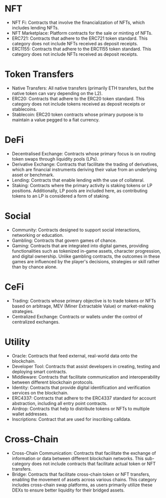 # NFT 
- NFT Fi: Contracts that involve the financialization of NFTs, which includes lending NFTs. 
- NFT Marketplace: Platform contracts for the sale or minting of NFTs. 
- ERC721: Contracts that adhere to the ERC721 token standard. This category does not include NFTs received as deposit receipts. 
- ERC1155: Contracts that adhere to the ERC1155 token standard. This category does not include NFTs received as deposit receipts. 

# Token Transfers 
- Native Transfers: All native transfers (primarily ETH transfers, but the native token can vary depending on the L2).
- ERC20: Contracts that adhere to the ERC20 token standard. This category does not include tokens received as deposit receipts or stablecoins. 
- Stablecoin: ERC20 token contracts whose primary purpose is to maintain a value pegged to a fiat currency. 

# DeFi
- Decentralised Exchange: Contracts whose primary focus is on routing token swaps through liquidity pools (LPs). 
- Derivative Exchange: Contracts that facilitate the trading of derivatives, which are financial instruments deriving their value from an underlying asset or benchmark. 
- Lending: Contracts that enable lending with the use of collateral. 
- Staking: Contracts where the primary activity is staking tokens or LP positions. Additionally, LP pools are included here, as contributing tokens to an LP is considered a form of staking. 

# Social 
- Community: Contracts designed to support social interactions, networking or education. 
- Gambling: Contracts that govern games of chance. 
- Gaming: Contracts that are integrated into digital games, providing functionalities such as tokenized in-game assets, character progression, and digital ownership. Unlike gambling contracts, the outcomes in these games are influenced by the player's decisions, strategies or skill rather than by chance alone. 

# CeFi 
- Trading: Contracts whose primary objective is to trade tokens or NFTs based on arbitrage, MEV (Miner Extractable Value) or market-making strategies. 
- Centralized Exchange: Contracts or wallets under the control of centralized exchanges. 

# Utility 
- Oracle: Contracts that feed external, real-world data onto the blockchain. 
- Developer Tool: Contracts that assist developers in creating, testing and deploying smart contracts. 
- Middleware: Contracts that facilitate communication and interoperability between different blockchain protocols. 
- Identity: Contracts that provide digital identification and verification services on the blockchain. 
- ERC4337: Contracts that adhere to the ERC4337 standard for account abstraction, including all entry point contracts. 
- Airdrop: Contracts that help to distribute tokens or NFTs to multiple wallet addresses.
- Inscriptions: Contract that are used for inscribing calldata.

# Cross-Chain 
- Cross-Chain Communication: Contracts that facilitate the exchange of information or data between different blockchain networks. This sub-category does not include contracts that facilitate actual token or NFT transfers. 
- Bridge: Contracts that facilitate cross-chain token or NFT transfers, enabling the movement of assets across various chains. This category includes cross-chain swap platforms, as users primarily utilize these DEXs to ensure better liquidity for their bridged assets. 

